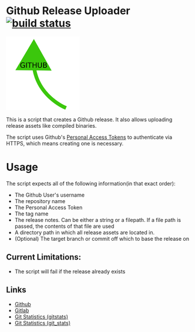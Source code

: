 # Github Release Uploader [![build status](https://gitlab.namibsun.net/namboy94/github-release-uploader/badges/master/build.svg)](https://gitlab.namibsun.net/namboy94/github-release-uploader/commits/master)

![Logo](logo/logo-readme.png "Logo")

This is a script that creates a Github release. It also allows uploading
release assets like compiled binaries.

The script uses Github's
[Personal Access Tokens](https://github.com/settings/tokens) to
authenticate via HTTPS, which means creating one is necessary.

# Usage

The script expects all of the following information(in that exact order):

* The Github User's username
* The repository name
* The Personal Access Token
* The tag name
* The release notes. Can be either a string or a filepath. 
If a file path is passed, the contents of that file are used
* A directory path in which all release assets are located in.
* (Optional) The target branch or commit off which to base the release on

## Current Limitations:

* The script will fail if the release already exists

## Links

* [Github](https://github.com/namboy94/github-release-uploader)
* [Gitlab](https://gitlab.namibsun.net/namboy94/github-release-uploader)
* [Git Statistics (gitstats)](https://gitstats.namibsun.net/gitstats/github-release-uploader/index.html)
* [Git Statistics (git_stats)](https://gitstats.namibsun.net/git_stats/github-release-uploader/index.html)

